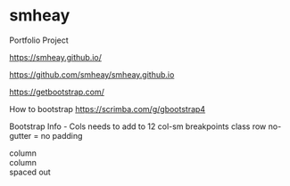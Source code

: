 # smheay
Portfolio Project

https://smheay.github.io/

https://github.com/smheay/smheay.github.io

https://getbootstrap.com/

How to bootstrap
https://scrimba.com/g/gbootstrap4

Bootstrap Info - Cols needs to add to 12
col-sm breakpoints
class row no-gutter = no padding

<div class="col-sm-6">column</div>
<div class="col-sm-3 offset-sm-3">column</div>    spaced out